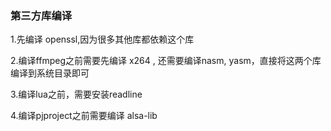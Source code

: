 ### 第三方库编译
1.先编译 openssl,因为很多其他库都依赖这个库

2.编译ffmpeg之前需要先编译 x264 ,
还需要编译nasm, yasm，直接将这两个库编译到系统目录即可

3.编译lua之前，需要安装readline

4.编译pjproject之前需要编译 alsa-lib
